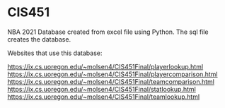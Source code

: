 # CIS451

NBA 2021 Database created from excel file using Python. The sql file creates the database.


Websites that use this database:

https://ix.cs.uoregon.edu/~molsen4/CIS451Final/playerlookup.html  
https://ix.cs.uoregon.edu/~molsen4/CIS451Final/playercomparison.html  
https://ix.cs.uoregon.edu/~molsen4/CIS451Final/teamcomparison.html  
https://ix.cs.uoregon.edu/~molsen4/CIS451Final/statlookup.html  
https://ix.cs.uoregon.edu/~molsen4/CIS451Final/teamlookup.html

